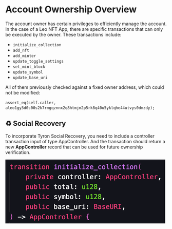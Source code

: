 # Account Ownership Overview

The account owner has certain privileges to efficiently manage the account. In the case of a Leo NFT App, there are specific transactions that can only be executed by the owner. These transactions include:

- `initialize_collection`
- `add_nft`
- `add_minter`
- `update_toggle_settings`
- `set_mint_block`
- `update_symbol`
- `update_base_uri`

All of them previously checked against a fixed owner address, which could not be modified:

```
assert_eq(self.caller, aleo1gy3d0s00s2k7rmgqznnx2q8htmjm2p5rk8q40u5yklqhe44utvys0dmzdy);
```

## :recycle: Social Recovery

To incorporate Tyron Social Recovery, you need to include a controller transaction input of type AppController. And the transaction should return a new **AppController** record that can be used for future ownership verification.

![](./overview-image.png)
